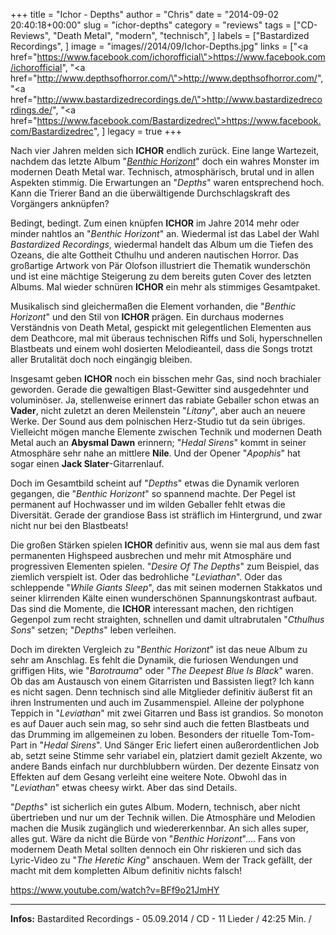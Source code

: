 +++
title = "Ichor - Depths"
author = "Chris"
date = "2014-09-02 20:40:18+00:00"
slug = "ichor-depths"
category = "reviews"
tags = ["CD-Reviews", "Death Metal", "modern", "technisch", ]
labels = ["Bastardized Recordings", ]
image = "images//2014/09/Ichor-Depths.jpg"
links = ["<a href=\"https://www.facebook.com/ichorofficial\">https://www.facebook.com/ichorofficial</a>", "<a href=\"http://www.depthsofhorror.com/\">http://www.depthsofhorror.com/</a>", "<a href=\"http://www.bastardizedrecordings.de/\">http://www.bastardizedrecordings.de/</a>", "<a href=\"https://www.facebook.com/Bastardizedrec\">https://www.facebook.com/Bastardizedrec</a>", ]
legacy = true
+++

Nach vier Jahren melden sich **ICHOR** endlich zurück. Eine lange Wartezeit, nachdem das letzte Album "<a href="http://necroslaughter.de/2010/11/ichor-benthic-horizon/" title="Ichor – Benthic Horizon">_Benthic Horizont_</a>" doch ein wahres Monster im modernen Death Metal war. Technisch, atmosphärisch, brutal und in allen Aspekten stimmig. Die Erwartungen an "_Depths_" waren entsprechend hoch. Kann die Trierer Band an die überwältigende Durchschlagskraft des Vorgängers anknüpfen?

Bedingt, bedingt. Zum einen knüpfen **ICHOR** im Jahre 2014 mehr oder minder nahtlos an "_Benthic Horizont_" an. Wiedermal ist das Label der Wahl _Bastardized Recordings_, wiedermal handelt das Album um die Tiefen des Ozeans, die alte Gottheit Cthulhu und anderen nautischen Horror. Das großartige Artwork von Pär Olofson illustriert die Thematik wunderschön und ist eine mächtige Steigerung zu dem bereits guten Cover des letzten Albums. Mal wieder schnüren **ICHOR** ein mehr als stimmiges Gesamtpaket.

Musikalisch sind gleichermaßen die Element vorhanden, die "_Benthic Horizont_" und den Stil von **ICHOR** prägen. Ein durchaus modernes Verständnis von Death Metal, gespickt mit gelegentlichen Elementen aus dem Deathcore, mal mit überaus technischen Riffs und Soli, hyperschnellen Blastbeats und einem wohl dosierten Melodieanteil, dass die Songs trotzt aller Brutalität doch noch eingängig bleiben.

Insgesamt geben **ICHOR** noch ein bisschen mehr Gas, sind noch brachialer geworden. Gerade die gewaltigen Blast-Gewitter sind ausgedehnter und voluminöser. Ja, stellenweise erinnert das rabiate Geballer schon etwas an **Vader**, nicht zuletzt an deren Meilenstein "_Litany_", aber auch an neuere Werke. Der Sound aus dem polnischen Herz-Studio tut da sein übriges. Vielleicht mögen manche Elemente zwischen Technik und modernen Death Metal auch an **Abysmal Dawn** erinnern; "_Hedal Sirens_" kommt in seiner Atmosphäre sehr nahe an mittlere **Nile**. Und der Opener "_Apophis_" hat sogar einen **Jack Slater**-Gitarrenlauf.

Doch im Gesamtbild scheint auf "_Depths_" etwas die Dynamik verloren gegangen, die "_Benthic Horizont_" so spannend machte. Der Pegel ist permanent auf Hochwasser und im wilden Geballer fehlt etwas die Diversität. Gerade der grandiose Bass ist sträflich im Hintergrund, und zwar nicht nur bei den Blastbeats!

Die großen Stärken spielen **ICHOR** definitiv aus, wenn sie mal aus dem fast permanenten Highspeed ausbrechen und mehr mit Atmosphäre und progressiven Elementen spielen. "_Desire Of The Depths_" zum Beispiel, das ziemlich verspielt ist. Oder das bedrohliche "_Leviathan_". Oder das schleppende "_While Giants Sleep_", das mit seinen modernen Stakkatos und seiner klirrenden Kälte einen wunderschönen Spannungskontrast aufbaut. Das sind die Momente, die **ICHOR** interessant machen, den richtigen Gegenpol zum recht straighten, schnellen und damit ultrabrutalen "_Cthulhus Sons_" setzen; "_Depths_" leben verleihen.

Doch im direkten Vergleich zu "_Benthic Horizont_" ist das neue Album zu sehr am Anschlag. Es fehlt die Dynamik, die furiosen Wendungen und griffigen Hits, wie "_Barotrauma_" oder "_The Deepest Blue Is Black_" waren. Ob das am Austausch von einem Gitarristen und Bassisten liegt? Ich kann es nicht sagen. Denn technisch sind alle Mitglieder definitiv äußerst fit an ihren Instrumenten und auch im Zusammenspiel. Alleine der polyphone Teppich in "_Leviathan_" mit zwei Gitarren und Bass ist grandios. So monoton es auf Dauer auch sein mag, so sehr sind auch die fetten Blastbeats und das Drumming im allgemeinen zu loben. Besonders der rituelle Tom-Tom-Part in "_Hedal Sirens_". Und Sänger Eric liefert einen außerordentlichen Job ab, setzt seine Stimme sehr variabel ein, platziert damit gezielt Akzente, wo andere Bands einfach nur durchblubbern würden. Der dezente Einsatz von Effekten auf dem Gesang verleiht eine weitere Note. Obwohl das in "_Leviathan_" etwas cheesy wirkt. Aber das sind Details.

"_Depths_" ist sicherlich ein gutes Album. Modern, technisch, aber nicht übertrieben und nur um der Technik willen. Die Atmosphäre und Melodien machen die Musik zugänglich und wiedererkennbar. An sich alles super, alles gut. Wäre da nicht die Bürde von "_Benthic Horizont_".... Fans von modernem Death Metal sollten dennoch ein Ohr riskieren und sich das Lyric-Video zu "_The Heretic King_" anschauen. Wem der Track gefällt, der macht mit dem kompletten Album definitiv nichts falsch!

https://www.youtube.com/watch?v=BFf9o21JmHY



---
**Infos:**
Bastardited Recordings - 05.09.2014 / 
CD - 11 Lieder / 42:25 Min. / 
